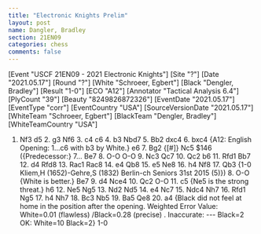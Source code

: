 ```yaml
---
title: "Electronic Knights Prelim"
layout: post
name: Dangler, Bradley
section: 21EN09
categories: chess
comments: false
---
```



<div class="cbreplay">
[Event "USCF 21EN09 - 2021 Electronic Knights"]
[Site "?"]
[Date "2021.05.17"]
[Round "?"]
[White "Schroeer, Egbert"]
[Black "Dengler, Bradley"]
[Result "1-0"]
[ECO "A12"]
[Annotator "Tactical Analysis 6.4"]
[PlyCount "39"]
[Beauty "8249826872326"]
[EventDate "2021.05.17"]
[EventType "corr"]
[EventCountry "USA"]
[SourceVersionDate "2021.05.17"]
[WhiteTeam "Schroeer, Egbert"]
[BlackTeam "Dengler, Bradley"]
[WhiteTeamCountry "USA"]

1. Nf3 d5 2. g3 Nf6 3. c4 c6 4. b3 Nbd7 5. Bb2 dxc4 6. bxc4 {A12: English Opening: 1...c6 with b3 by White.} e6 7. Bg2 {[#]} Nc5 $146 ({Predecessor:} 7... Be7 8. O-O O-O 9. Nc3 Qc7 10. Qc2 b6 11. Rfd1 Bb7 12. d4 Rfd8 13. Rac1 Rac8 14. e4 Qb8 15. e5 Ne8 16. h4 Nf8 17. Qb3 {1-0 Kliem,H (1652)-Gehre,S (1832) Berlin-ch Seniors 31st 2015 (5)}) 8. O-O {White is better.} Be7 9. d4 Nce4 10. Qc2 O-O 11. c5 {Ne5 is the strong threat.} h6 12. Ne5 Ng5 13. Nd2 Nd5 14. e4 Nc7 15. Ndc4 Nh7 16. Rfd1 Ng5 17. h4 Nh7 18. Bc3 Nb5 19. Ba5 Qe8 20. a4 {Black did not feel at home in the position after the opening.   Weighted Error Value: White=0.01 (flawless) /Black=0.28 (precise) .  Inaccurate:     	---       	Black=2      OK:         	White=10    	Black=2} 1-0
</div>